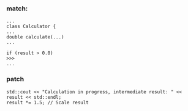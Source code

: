 ### match:
```
...
class Calculator {
...
double calculate(...)
...

if (result > 0.0)
>>>
...
```

### patch
```
std::cout << "Calculation in progress, intermediate result: " << result << std::endl;
result *= 1.5; // Scale result
```